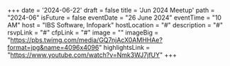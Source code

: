 +++
date = '2024-06-22'
draft = false
title = 'Jun 2024 Meetup'
path = "2024-06"
isFuture = false
eventDate = "26 June 2024"
eventTime = "10 AM"
host = "IBS Software, Infopark"
hostLocation = "#"
description = "#"
rsvpLink = "#"
cfpLink = "#"
image = ""
imageBig = "https://pbs.twimg.com/media/GQ7njAcX0AMHHAe?format=jpg&name=4096x4096"
highlightsLink = "https://www.youtube.com/watch?v=Nmk3WJ7jfUY"
+++
